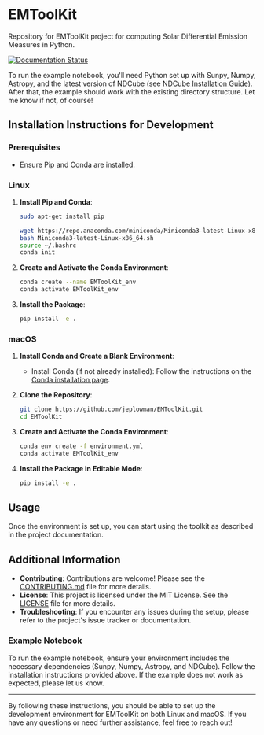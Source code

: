 # EMToolKit


Repository for EMToolKit project for computing Solar Differential Emission Measures in Python.


<a href="https://emtoolkit.readthedocs.io/en/latest/?badge=latest" target="_blank">
    <img src="https://readthedocs.org/projects/emtoolkit/badge/?version=latest" alt="Documentation Status">
</a>

To run the example notebook, you'll need Python set up with Sunpy, Numpy, Astropy, and the latest version of NDCube (see [NDCube Installation Guide](https://docs.sunpy.org/projects/ndcube/en/latest/installation.html)). After that, the example should work with the existing directory structure. Let me know if not, of course!

## Installation Instructions for Development

### Prerequisites

- Ensure Pip and Conda are installed.

### Linux

1. **Install Pip and Conda**:
    ```sh
    sudo apt-get install pip

    wget https://repo.anaconda.com/miniconda/Miniconda3-latest-Linux-x86_64.sh
    bash Miniconda3-latest-Linux-x86_64.sh
    source ~/.bashrc
    conda init
    ```

2. **Create and Activate the Conda Environment**:
    ```sh
    conda create --name EMToolKit_env
    conda activate EMToolKit_env
    ```

3. **Install the Package**:
    ```sh
    pip install -e .
    ```

### macOS

1. **Install Conda and Create a Blank Environment**:

    - Install Conda (if not already installed):
      Follow the instructions on the [Conda installation page](https://docs.conda.io/projects/conda/en/latest/user-guide/install/macos.html).

2. **Clone the Repository**:
    ```sh
    git clone https://github.com/jeplowman/EMToolKit.git
    cd EMToolKit
    ```

3. **Create and Activate the Conda Environment**:
    ```sh
    conda env create -f environment.yml
    conda activate EMToolKit_env
    ```

4. **Install the Package in Editable Mode**:
    ```sh
    pip install -e .
    ```

## Usage

Once the environment is set up, you can start using the toolkit as described in the project documentation.

## Additional Information

- **Contributing**: Contributions are welcome! Please see the [CONTRIBUTING.md](CONTRIBUTING.md) file for more details.
- **License**: This project is licensed under the MIT License. See the [LICENSE](LICENSE) file for more details.
- **Troubleshooting**: If you encounter any issues during the setup, please refer to the project's issue tracker or documentation.

### Example Notebook

To run the example notebook, ensure your environment includes the necessary dependencies (Sunpy, Numpy, Astropy, and NDCube). Follow the installation instructions provided above. If the example does not work as expected, please let us know.

---

By following these instructions, you should be able to set up the development environment for EMToolKit on both Linux and macOS. If you have any questions or need further assistance, feel free to reach out!
